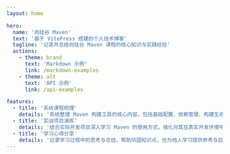 ```yaml
---
layout: home

hero:
  name: '尚硅谷 Maven'
  text: '基于 VitePress 搭建的个人技术博客'
  tagline: '记录并总结尚硅谷 Maven 课程的核心知识与实践经验'
  actions:
    - theme: brand
      text: 'Markdown 示例'
      link: /markdown-examples
    - theme: alt
      text: 'API 示例'
      link: /api-examples

features:
  - title: '系统课程梳理'
    details: '系统整理 Maven 构建工具的核心内容，包括基础配置、依赖管理、构建生命周期等关键知识点。'
  - title: '实战项目演练'
    details: '结合实际开发项目深入学习 Maven 的使用方式，强化对其在真实开发环境中应用的理解。'
  - title: '学习心得分享'
    details: '记录学习过程中的思考与总结，帮助巩固知识点，也为他人学习提供参考与启发。'
---
```

